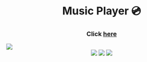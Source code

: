 <h1 align="center">Music Player 💿</h1>
   
<h3 align="center">Click <a href="https://guhrodriguess.github.io/music-player">here</a></h3>   
<img src="https://cdn.discordapp.com/attachments/876799799255531523/1084916961802194954/mp.jpg">
<div align="center">
    <img src="https://img.shields.io/badge/html5-%23E34F26.svg?style=for-the-badge&logo=html5&logoColor=white" />
    <img src="https://img.shields.io/badge/css3-%231572B6.svg?style=for-the-badge&logo=css3&logoColor=white" />
    <img src="https://img.shields.io/badge/javascript-%23323330.svg?style=for-the-badge&logo=javascript&logoColor=%23F7DF1E" />
</div>

